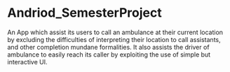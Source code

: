 # Andriod_SemesterProject
An App which assist its users to call an ambulance at their current location by excluding the difficulties of interpreting their location to call assistants, and other completion mundane formalities. It also assists the driver of ambulance to easily reach its caller by exploiting the use of simple but interactive UI.
